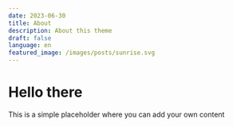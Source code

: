 ```yaml
---
date: 2023-06-30
title: About
description: About this theme
draft: false
language: en
featured_image: /images/posts/sunrise.svg
---
```


# Hello there

This is a simple placeholder where you can add your own content